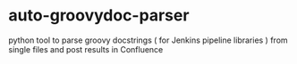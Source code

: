 # auto-groovydoc-parser
python tool to parse groovy docstrings ( for Jenkins pipeline libraries ) from single files and post results in Confluence
